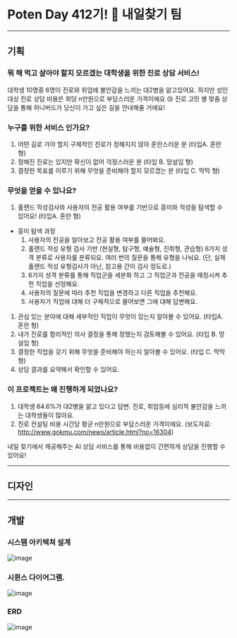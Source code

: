 # Poten Day 412기! 🐤 내일찾기 팀
-----

## 기획

### 뭐 해 먹고 살아야 할지 모르겠는 대학생을 위한 진로 상담 서비스!

대학생 10명중 6명이 진로와 취업에 불안감을 느끼는 대2병을 앓고있어요. 하지만 성인대상 진로 상담 비용은 회당 n만원으로 부담스러운 가격이에요 😢
진로 고민 별 맞춤 상담을 통해 허니버드가 당신이 가고 싶은 길을 안내해줄 거에요!



### 누구를 위한 서비스 인가요?

1. 어떤 길로 가야 할지 구체적인 진로가 정해지지 않아 혼란스러운 분 (타입A. 혼란 형)
2. 정해진 진로는 있지만 확신이 없어 걱정스러운 분 (타입 B. 망설임 형)
3. 결정한 목표를 이루기 위해 무엇을 준비해야 할지 모르겠는 분 (타입 C. 막막 형)



### 무엇을 얻을 수 있나요?

1. 홀랜드 적성검사와 사용자의 전공 활용 여부를 기반으로 흥미와 적성을 탐색할 수 있어요! (타입A. 혼란 형)
  - 흥미 탐색 과정
    1. 사용자의 전공을 알아보고 전공 활용 여부를 물어봐요.
    2. 홀랜드 적성 유형 검사 기반 (현실형, 탐구형, 예술형, 진취형, 관습형) 6가지 성격 분류로 사용자를 분류되요. 여러 번의 질문을 통해 유형을 나눠요.
      (단, 실제 홀랜드 적성 유형검사가 아닌, 참고용 간이 검사 정도로.)
    4. 6가지 성격 분류를 통해 직업군을 세분화 하고 그 직업군과 전공을 매칭시켜 추천 직업을 선정해요.
    5. 사용자의 질문에 따라 추천 직업을 변경하고 다른 직업을 추천해요.
    6. 사용자가 직업에 대해 더 구체적으로 물어보면 그에 대해 답변해요.
1. 관심 있는 분야에 대해 세부적인 직업이 무엇이 있는지 알아볼 수 있어요. (타입A. 혼란 형)
2. 내가 진로를 합리적인 의사 결정을 통해 정했는지 검토해볼 수 있어요. (타입 B. 망설임 형)
3. 결정한 직업을 갖기 위해 무엇을 준비해야 하는지 알아볼 수 있어요. (타입 C. 막막 형)
4. 상담 결과를 요약해서 확인할 수 있어요.



### 이 프로젝트는 왜 진행하게 되었나요?

1. 대학생 64.6%가 대2병을 앓고 있다고 답변. 진로, 취업등에 심리적 불안감을 느끼는 대학생들이 많아요.
2. 진로 컨설팅 비용 시간당 평균 n만원으로 부담스러운 가격이에요.
  (보도자료: http://www.gokmu.com/news/article.html?no=16304)

내일 찾기에서 제공해주는 AI 상담 서비스를 통해 비용없이 간편하게 상담을 진행할 수 있어요!




-----
## 디자인





-----
## 개발


### 시스템 아키텍쳐 설계
![image](https://github.com/user-attachments/assets/1f903a09-3cb9-49fe-8f87-42fd94792ba7)


### 시퀸스 다이어그램.
![image](https://github.com/user-attachments/assets/f4139f81-9211-4f59-bca2-ad58c9eac53a)


### ERD
![image](https://github.com/user-attachments/assets/00d94f7a-0dfb-479d-8756-3a41b7baa632)

